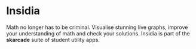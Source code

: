 # Insidia
Math no longer has to be criminal. Visualise stunning live graphs, improve your understanding of math and check your solutions. Insidia is part of the **skarcade** suite of student utility apps.
